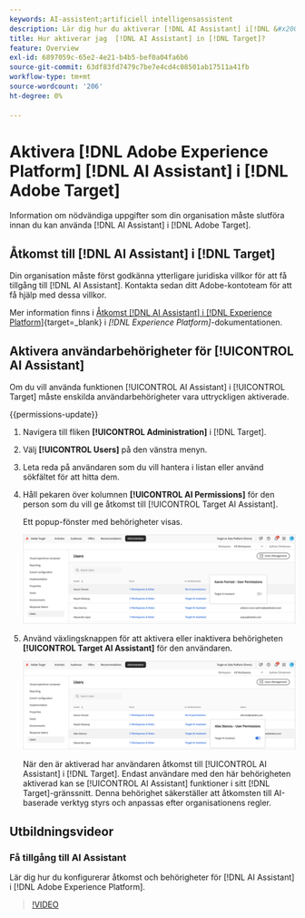 ```yaml
---
keywords: AI-assistent;artificiell intelligensassistent
description: Lär dig hur du aktiverar [!DNL AI Assistant] i[!DNL &#x200B; Adobe Target].
title: Hur aktiverar jag  [!DNL AI Assistant] in [!DNL Target]?
feature: Overview
exl-id: 6897059c-65e2-4e21-b4b5-bef0a04fa6b6
source-git-commit: 63df83fd7479c7be7e4cd4c08501ab17511a41fb
workflow-type: tm+mt
source-wordcount: '206'
ht-degree: 0%

---
```


# Aktivera [!DNL Adobe Experience Platform] [!DNL AI Assistant] i [!DNL Adobe Target]

Information om nödvändiga uppgifter som din organisation måste slutföra innan du kan använda [!DNL AI Assistant] i [!DNL Adobe Target].

## Åtkomst till [!DNL AI Assistant] i [!DNL Target]

Din organisation måste först godkänna ytterligare juridiska villkor för att få tillgång till [!DNL AI Assistant]. Kontakta sedan ditt Adobe-kontoteam för att få hjälp med dessa villkor.

Mer information finns i [Åtkomst [!DNL AI Assistant] i [!DNL Experience Platform]](https://experienceleague.adobe.com/en/docs/experience-platform/ai-assistant/access){target=_blank} i *[!DNL Experience Platform]*-dokumentationen.

## Aktivera användarbehörigheter för [!UICONTROL AI Assistant]

Om du vill använda funktionen [!UICONTROL AI Assistant] i [!UICONTROL Target] måste enskilda användarbehörigheter vara uttryckligen aktiverade.

{{permissions-update}}

1. Navigera till fliken **[!UICONTROL Administration]** i [!DNL Target].
1. Välj **[!UICONTROL Users]** på den vänstra menyn.
1. Leta reda på användaren som du vill hantera i listan eller använd sökfältet för att hitta dem.
1. Håll pekaren över kolumnen **[!UICONTROL AI Permissions]** för den person som du vill ge åtkomst till [!UICONTROL Target AI Assistant].

   Ett popup-fönster med behörigheter visas.

   ![AI-assistentinställningar](/help/main/c-intro/assets/ai-pop-up2.png)

1. Använd växlingsknappen för att aktivera eller inaktivera behörigheten **[!UICONTROL Target AI Assistant]** för den användaren.

   ![Popup för AI-assistentbehörigheter](/help/main/c-intro/assets/ai-pop-up.png)

   När den är aktiverad har användaren åtkomst till [!UICONTROL AI Assistant] i [!DNL Target]. Endast användare med den här behörigheten aktiverad kan se [!UICONTROL AI Assistant] funktioner i sitt [!DNL Target]-gränssnitt. Denna behörighet säkerställer att åtkomsten till AI-baserade verktyg styrs och anpassas efter organisationens regler.

## Utbildningsvideor

### Få tillgång till AI Assistant

Lär dig hur du konfigurerar åtkomst och behörigheter för [!DNL AI Assistant] i [!DNL Adobe Experience Platform].

>[!VIDEO](https://video.tv.adobe.com/v/3436470/?learn=on&#x26;enablevpops)
